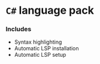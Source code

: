# `C#` language pack

### Includes

- Syntax highlighting
- Automatic LSP installation
- Automatic LSP setup
